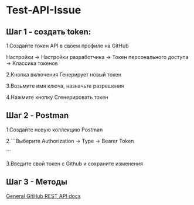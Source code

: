 # Test-API-Issue


## Шаг 1 - создать token:
<p>1.Создайте токен API в своем профиле на GitHub</p>
     Настройки -> Настройки разработчика -> Токен персонального доступа -> Классика токенов

<p>2.Кнопка включения Генерирует новый токен</p>
<p>3.Возьмите имя ключа, назначьте разрешения</p>
<p>4.Нажмите кнопку Сгенерировать токен</p>


## Шаг 2 - Postman
<p>1.Создайте новую коллекцию Postman</p>
<p>2.```Выберите Authorization  -> Type -> Bearer Token</p>```
<p>3.Введите свой токен с Github и сохраните изменения</p>


## Шаг 3 - Методы
[General GitHub REST API docs](https://docs.github.com/en/rest/issues/issues?apiVersion=2022-11-28#about-issues)


